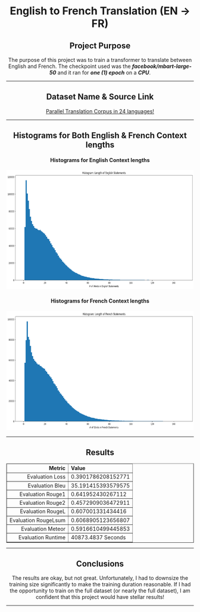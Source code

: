 <h1 align='center'>
    English to French Translation (EN -> FR)
</h1>

<h2 align='center'>
    <strong>
        Project Purpose
    </strong>
</h2>

<p align='center'>
    The purpose of this project was to train a transformer to translate between English and French. The checkpoint used was the <strong><em>facebook/mbart-large-50</em></strong> and it ran for <strong><em>one (1) epoch</em></strong> on a <strong><em>CPU</em></strong>.
</p>

<hr />

<h2 align='center'>
    <strong>
        Dataset Name & Source Link
    </strong>
</h2>

<p align='center'>
    <a href='https://www.kaggle.com/datasets/hgultekin/paralel-translation-corpus-in-22-languages'>
        Parallel Translation Corpus in 24 languages!
    </a>
</p>

<hr />

<h2 align='center'>
    <strong>
        Histograms for Both English & French Context lengths
    </strong>
</h2>

<h4 align='center'>
    <strong>
        Histograms for English Context lengths
    </strong>
</h4>

<p align='center'>
    <img src="./Images/English Context Length.png" alt="English Text Input Lengths" height=320 width=650>
</p>

<h4 align='center'>
    <strong>
        Histograms for French Context lengths
    </strong>
</h4>

<p align='center'>
    <img src="./Images/French Context Length.png" alt="French Text Input Lengths" height=320 width=650>
</p>

<hr />

<h2 align='center'>
    <strong>
        Results
    </strong>
</h2>

<table align='center'border='1px'>
    <thead>
        <tr>
            <td align='right'><strong>Metric</strong></td>
            <td align='left'><strong>Value</strong></td>
        </tr>
    </thead>
    <tbody>
        <tr>
            <td align='right'>Evaluation Loss</td>
            <td align='left'>0.3901786208152771</td>
        </tr>
        <tr>
            <td align='right'>Evaluation Bleu</td>
            <td align='left'>35.191415393579575</td>
        </tr>
        <tr>
            <td align='right'>Evaluation Rouge1</td>
            <td align='left'>0.641952430267112</td>
        </tr>
        <tr>
            <td align='right'>Evaluation Rouge2</td>
            <td align='left'>0.4572909036472911</td>
        </tr>
        <tr>
            <td align='right'>Evaluation RougeL</td>
            <td align='left'>0.607001331434416</td>
        </tr>
        <tr>
            <td align='right'>Evaluation RougeLsum</td>
            <td align='left'>0.6068905123656807</td>
        </tr>
        <tr>
            <td align='right'>Evaluation Meteor</td>
            <td align='left'>0.5916610499445853</td>
        </tr>
        <tr>
            <td align='right'>Evaluation Runtime</td>
            <td align='left'>40873.4837 Seconds</td>
        </tr>
    </tbody>
</table>

<hr />

<h2 align='center'>
    <strong>
        Conclusions
    </strong>
</h2>
<p align='center'>
    The results are okay, but not great. Unfortunately, I had to downsize the training size significantly to make the training duration reasonable. If I had the opportunity to train on the full dataset (or nearly the full dataset), I am confident that this project would have stellar results!
</p>
<hr />